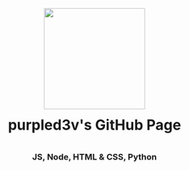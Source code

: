 <p align="center">
<img src="https://c.tenor.com/_girUFNI-G0AAAAM/killua-anime.gif"; border-color:"#eaccff"; border:"2px solid" padding-bottom: "0px" width="200" height="200" >
</p>
<h1 align="center" style="padding-top:0px; margin-top: 0px; ">purpled3v's GitHub Page</h1>

<br>

<h3 align="center" style="padding-top:0px; margin-top: 0px; ">JS, Node, HTML & CSS, Python</h3>
